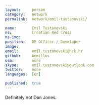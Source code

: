 ```yaml
---
layout:     person
category:   network
permalink:  network/emil-tustanovski/

name:       Emil Tustanovski
ns:         Croatian Red Cross
ns-img:     
position:   DM Officer / Developer
image:      
email:      emil.tustanovski@hck.hr 
github:     Aemillus
osm:        none
skype:      emil.tustanovski@outlook.com
twitter:    none
languages:  [en]

published:  true
---
```


Definitely not Dan Jones.
